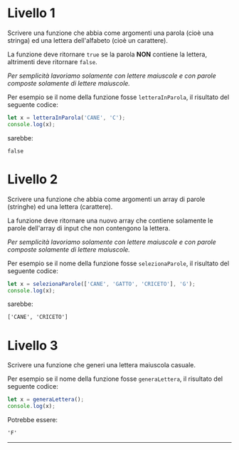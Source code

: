 # Livello 1
Scrivere una funzione che abbia come argomenti una parola (cioè una stringa) ed una lettera dell'alfabeto (cioè un carattere).

La funzione deve ritornare `true` se la parola **NON** contiene la lettera, altrimenti deve ritornare `false`.

*Per semplicità lavoriamo solamente con lettere maiuscole e con parole composte solamente di lettere maiuscole.*

Per esempio se il nome della funzione fosse `letteraInParola`, il risultato del seguente codice:

```javascript
let x = letteraInParola('CANE', 'C');
console.log(x);
```

sarebbe:

```
false
```

# Livello 2
Scrivere una funzione che abbia come argomenti un array di parole (stringhe) ed una lettera (carattere).

La funzione deve ritornare una nuovo array che contiene solamente le parole dell'array di input che non contengono la lettera.

*Per semplicità lavoriamo solamente con lettere maiuscole e con parole composte solamente di lettere maiuscole.*

Per esempio se il nome della funzione fosse `selezionaParole`, il risultato del seguente codice:

```javascript
let x = selezionaParole(['CANE', 'GATTO', 'CRICETO'], 'G');
console.log(x);
```

sarebbe:

```
['CANE', 'CRICETO']
```

# Livello 3
Scrivere una funzione che generi una lettera maiuscola casuale.

Per esempio se il nome della funzione fosse `generaLettera`, il risultato del seguente codice:

```javascript
let x = generaLettera();
console.log(x);
```

Potrebbe essere:

```
'F'
```


---
